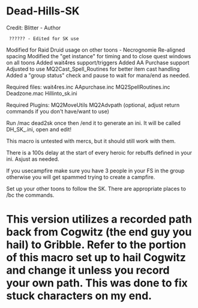 Dead-Hills-SK
=============
Credit:
	Blitter - Author
	
	 ??????	- Edited for SK use


 Modified for Raid Druid usage on other toons - Necrognomie
 	Re-aligned spacing
	Modified the "get instance" for timing and to close quest windows on all toons
	Added wait4res support/triggers
	Added AA Purchase support
	Adjusted to use MQ2Cast_Spell_Routines for better item cast handling
	Added a "group status" check and pause to wait for mana/end as needed.

	
 Required files:
	wait4res.inc
	AApurchase.inc
	MQ2SpellRoutines.inc
	Deadzone.mac
	Hillinto_sk.ini


 Required Plugins:
	MQ2MoveUtils
	MQ2Advpath (optional, adjust return commands if you don't have/want to use)


 Run /mac dead2sk once then /end it to generate an ini. It will be called DH_SK_<toon name>.ini, open and edit!

 

 This macro is untested with mercs, but it should still work with them.

 There is a 100s delay at the start of every heroic for rebuffs defined in your ini.  Asjust as needed.

 If you usecampfire make sure you have 3 people in your FS in the group otherwise you will get spammed trying to create a campfire.

 Set up your other toons to follow the SK. There are appropriate places to /bc the commands.

 This version utilizes a recorded path back from Cogwitz (the end guy you hail) to Gribble. Refer to the portion
 of this macro set up to hail Cogwitz and change it unless you record your own path. This was done to fix stuck characters on my end.
========================================
